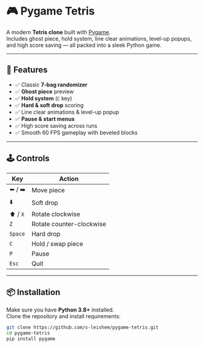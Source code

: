 # 🎮 Pygame Tetris  

A modern **Tetris clone** built with [Pygame](https://www.pygame.org/).  
Includes ghost piece, hold system, line clear animations, level-up popups, and high score saving — all packed into a sleek Python game.  

---

## 🚀 Features
- ✅ Classic **7-bag randomizer**
- ✅ **Ghost piece** preview  
- ✅ **Hold system** (`C` key)  
- ✅ **Hard & soft drop** scoring  
- ✅ Line clear animations & level-up popup  
- ✅ **Pause & start menus**  
- ✅ High score saving across runs  
- ✅ Smooth 60 FPS gameplay with beveled blocks  

---

## 🕹️ Controls
| Key | Action |
|-----|--------|
| ⬅️ / ➡️ | Move piece |
| ⬇️ | Soft drop |
| ⬆️ / `X` | Rotate clockwise |
| `Z` | Rotate counter-clockwise |
| `Space` | Hard drop |
| `C` | Hold / swap piece |
| `P` | Pause |
| `Esc` | Quit |

---

## 📦 Installation

Make sure you have **Python 3.8+** installed.  
Clone the repository and install requirements:

```bash
git clone https://github.com/s-leishem/pygame-tetris.git
cd pygame-tetris
pip install pygame
